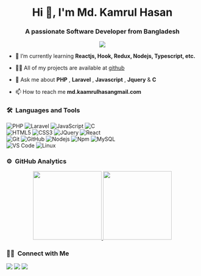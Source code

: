 <h1 align="center">Hi 👋, I'm Md. Kamrul Hasan</h1>
<h3 align="center">A passionate Software Developer from Bangladesh</h3>
	
<p align="center">
  <img src="https://komarev.com/ghpvc/?username=kaamrul&color=blueviolet&style=flat">
</p>

- 🌱 I’m currently learning **Reactjs, Hook, Redux, Nodejs, Typescript, etc.**

- 👨‍💻 All of my projects are available at [github](https://github.com/kaamrul?tab=repositories)

- 💬 Ask me about **PHP** , **Laravel** , **Javascript** , **Jquery** & **C**

- 📫 How to reach me **md.kaamrulhasangmail.com**


	
### 🛠 &nbsp;Languages and Tools


![PHP](https://img.shields.io/badge/-PHP-%23E44D27?style=for-the-badge&logo=php&logoColor=ffffff)
![Laravel](https://img.shields.io/badge/-laravel-%23E44D27?style=for-the-badge&logo=laravel&logoColor=ffffff)
![JavaScript](https://img.shields.io/badge/-JavaScript-%23F7DF1C?style=for-the-badge&logo=javascript&logoColor=000000&labelColor=%23F7DF1C&color=%23FFCE5A)
![C](https://img.shields.io/badge/-C-339933?style=for-the-badge&logo=C.c&logoColor=ffffff)
<br>
![HTML5](https://img.shields.io/badge/-HTML5-%23E44D27?style=for-the-badge&logo=html5&logoColor=ffffff)
![CSS3](https://img.shields.io/badge/-CSS3-%231572B6?style=for-the-badge&logo=css3)
![JQuery](https://img.shields.io/badge/jQuery-0769AD?style=for-the-badge&logo=jquery&logoColor=white)
![React](https://img.shields.io/badge/-React-61DAFB?style=for-the-badge&logo=react&logoColor=ffffff)
<br>
![Git](https://img.shields.io/badge/-Git-%23F05032?style=for-the-badge&logo=git&logoColor=%23ffffff)
![GitHub](https://img.shields.io/badge/-GitHub-181717?style=for-the-badge&logo=github)
![Nodejs](https://img.shields.io/badge/-Nodejs-339933?style=for-the-badge&logo=Node.js&logoColor=ffffff)
![Npm](https://img.shields.io/badge/-npm-CB3837?style=for-the-badge&logo=npm)
![MySQL](https://img.shields.io/badge/MySQL-4EA94B?style=for-the-badge&logo=mysqldb&logoColor=white)
<br>
![VS Code](http://img.shields.io/badge/-VS%20Code-007ACC?style=for-the-badge&logo=visual-studio-code&logoColor=ffffff)
![Linux](http://img.shields.io/badge/-Linux-0078D6?style=for-the-badge&logo=linux&logoColor=ffffff)
<br/>

### ⚙️ &nbsp;GitHub Analytics

<p align="center">
<a href="https://github.com/kaamrul">
  <img height="180em" src="https://github-readme-stats.vercel.app/api?username=kaamrul&show_icons=true&theme=algolia&count_private=true"/>
  <img height="180em" src="https://github-readme-stats.vercel.app/api/top-langs/?username=kaamrul&layout=compact&langs_count=8&theme=algolia"/>
</a>
</p>

### 🤝🏻 &nbsp;Connect with Me

<p>
<!-- <a href="https://www.vivek9patel.com"><img src="https://img.shields.io/badge/-adityavsingh.com-3423A6?style=for-the-badge&logo=Google-Chrome&logoColor=white"/></a> -->
<a href="https://linkedin.com/in/kaamrul"><img src="https://img.shields.io/badge/-kaamrul-0077B5?style=flat&logo=Linkedin&logoColor=white"/></a>
<a href="mailto:mk.kamrulhasan69@gmail.com"><img src="https://img.shields.io/badge/-mk.kamrulhasan69@gmail.com-D14836?style=flat&logo=Gmail&logoColor=white"/></a>
<a href="https://twitter.com/kaamrul"><img src="https://img.shields.io/badge/-@kaamrul-1877F2?style=flat&logo=Twitter&logoColor=white"/></a>
</p>
<!-- <p align="center"><img align="center" src="https://github-readme-streak-stats.herokuapp.com/?user=kaamrul&" alt="kaamrul" /></p> -->

